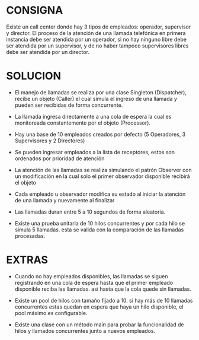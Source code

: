 
# CONSIGNA


Existe un call center donde hay 3 tipos de empleados: operador, supervisor
y director. El proceso de la atención de una llamada telefónica en primera
instancia debe ser atendida por un operador, si no hay ninguno libre debe
ser atendida por un supervisor, y de no haber tampoco supervisores libres
debe ser atendida por un director.


# SOLUCION

* El manejo de llamadas se realiza por una clase Singleton (Dispatcher), recibe un objeto (Caller) el cual simula el ingreso de una llamada y pueden ser recibidas de forma concurrente.

* La llamada ingresa directamente a una cola de espera la cual es monitoreada constantemente por el objeto (Processor).

* Hay una base de 10 empleados creados por defecto (5 Operadores, 3 Supervisores y 2 Directores)

* Se pueden ingresar empleados a la lista de receptores, estos son ordenados por prioridad de atención

* La atención de las llamadas se realiza simulando el patrón Observer con un modificación en la cual solo el primer observador disponible recibirá el objeto 

* Cada empleado u observador modifica su estado al iniciar la atención de una llamada y nuevamente al finalizar

* Las llamadas duran entre 5 a 10 segundos de forma aleatoria.

* Existe una prueba unitaria de 10 hilos concurrentes y por cada hilo se simula 5 llamadas. esta se valida con la comparación de las llamadas procesadas.


# EXTRAS

* Cuando no hay empleados disponibles, las llamadas se siguen registrando en una cola de espera hasta que el primer empleado disponible reciba las llamadas. así hasta que la cola quede sin llamadas.

* Existe un pool de hilos con tamaño fijado a 10. si hay más de 10 llamadas concurrentes estas quedan en espera que haya un hilo disponible, el pool máximo es configurable.

* Existe una clase con un método main para probar la funcionalidad de hilos y llamados concurrentes junto a nuevos empleados.
